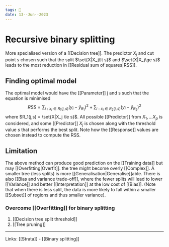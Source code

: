```yaml
---
tags: 🌱
date: 13--Jun--2023
---
```


# Recursive binary splitting

More specialised version of a [[Decision tree]]. The predictor $X_j$ and cut point $s$ chosen such that the split $\set{X|X_j\lt s}$ and $\set{X|X_j\ge s}$ leads to the most reduction in [[Residual sum of squares|RSS]].
## Finding optimal model
The optimal model would have the [[Parameter]] j and s such that the equation is minimised
$$RSS = \sum_{i:x_i \in R_1(j,s)} (y_i - \hat y_{R_1})^2 + \sum_{i:x_i \in R_2(j,s)} (y_i - \hat y_{R_2})^2$$
where $R_1(j,s) = \set{X|X_j \le s}$. All possible [[Predictor]] from $X_1, … X_p$ is considered, and some [[Predictor]] $X_j$ is chosen along with the threshold value $s$ that performs the best split. Note how the [[Response]] values are chosen instead to compute the RSS.
## Limitation
The above method can produce good prediction on the [[Training data]] but may [[Overfitting|Overfit]]. the tree might become overly [[Complex]]. A smaller tree (less splits) is more [[Generalisation|Generalise]]able. There is also [[Bias and variance trade-off]], where the fewer splits will lead to lower [[Variance]] and better [[Interpretation]] at the low cost of [[Bias]]. (Note that when there is less split, the data is more likely to fall within a smaller [[Subset]] of regions and thus smaller variance).
### Overcome [[Overfitting]] for binary splitting
1. [[Decision tree split threshold]]
2. [[Tree pruning]]

---
Links: [[Strata]] - [[Binary splitting]]
